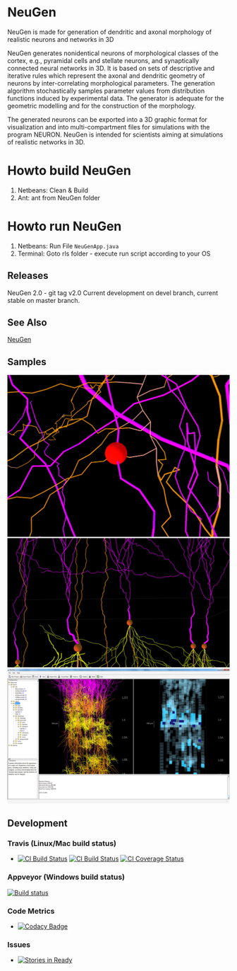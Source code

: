 # NeuGen
NeuGen is made for generation of dendritic and axonal morphology of realistic neurons and networks in 3D

NeuGen generates nonidentical neurons of morphological classes of the cortex, e.g., pyramidal cells and stellate neurons, and synaptically connected neural networks in 3D. It is based on sets of descriptive and iterative rules which represent the axonal and dendritic geometry of neurons by inter-correlating morphological parameters. The generation algorithm stochastically samples parameter values from distribution functions induced by experimental data. The generator is adequate for the geometric modelling and for the construction of the morphology.

The generated neurons can be exported into a 3D graphic format for visualization and into multi-compartment files for simulations with the program NEURON. NeuGen is intended for scientists aiming at simulations of realistic networks in 3D.

# Howto build NeuGen
1. Netbeans: Clean & Build
2. Ant: ant from NeuGen folder

# Howto run NeuGen
1. Netbeans: Run File ```NeuGenApp.java```
2. Terminal: Goto rls folder - execute run script according to your OS

## Releases
NeuGen 2.0 - git tag v2.0
Current development on devel branch, current stable on master branch.

## See Also
[NeuGen](http://www.neugen.org)

## Samples
![](/resources/img/synapse.jpg)
![](/resources/img/soma.jpg)
![](/resources/img/neugen.jpg)

## Development
### Travis (Linux/Mac build status)
* [![CI Build Status](https://travis-ci.org/NeuroBox3D/NeuGen.svg?branch=master)](https://travis-ci.org/NeuroBox3D/NeuGen)
[![CI Build Status](https://travis-ci.org/NeuroBox3D/NeuGen.svg?branch=devel)](https://travis-ci.org/NeuroBox3D/NeuGen)
[![CI Coverage Status](https://coveralls.io/repos/NeuroBox3D/NeuGen/badge.png)](https://coveralls.io/r/NeuroBox3D/NeuGen)

### Appveyor (Windows build status)
[![Build status](https://ci.appveyor.com/api/projects/status/ovyhr78ydpolbjfc?svg=true)](https://ci.appveyor.com/project/stephanmg/neugen)


### Code Metrics
* [![Codacy Badge](https://api.codacy.com/project/badge/grade/b3714ff664c1490893efdf05afb52027)](https://www.codacy.com/app/stephan_5/NeuGen)

### Issues
* [![Stories in Ready](https://badge.waffle.io/NeuroBox3D/NeuGen.png?label=ready&title=Ready)](http://waffle.io/NeuroBox3D/NeuGen)
